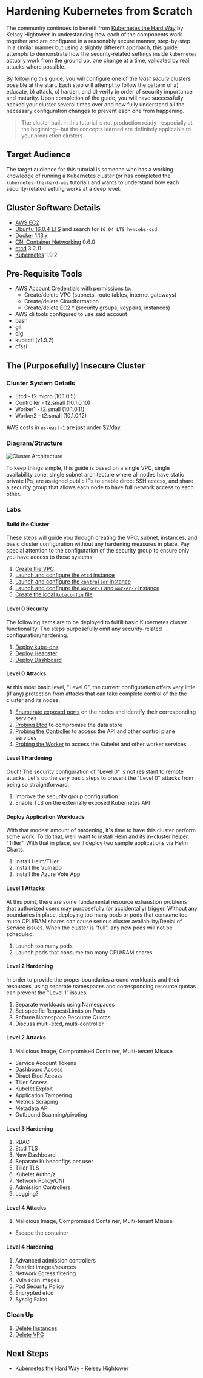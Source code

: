 # Hardening Kubernetes from Scratch

The community continues to benefit from [Kubernetes the Hard Way](https://github.com/kelseyhightower/kubernetes-the-hard-way) by Kelsey Hightower in understanding how each of the components work together and are configured in a reasonably secure manner, step-by-step.  In a similar manner but using a slightly different approach, this guide attempts to demonstrate how the security-related settings inside ```kubernetes``` actually work from the ground up, one change at a time, validated by real attacks where possible.

By following this guide, you will configure one of the *least secure* clusters possible at the start. Each step will attempt to follow the pattern of a) educate, b) attack, c) harden, and d) verify in order of security importance and maturity.  Upon completion of the guide, you will have successfully hacked your cluster several times over and now fully understand all the necessary configuration changes to prevent each one from happening.

> The cluster built in this tutorial is not production ready--especially at the beginning--but the concepts learned are definitely applicable to your production clusters.

## Target Audience

The target audience for this tutorial is someone who has a working knowledge of running a Kubernetes cluster (or has completed the ```kubernetes-the-hard-way``` tutorial) and wants to understand how each security-related setting works at a deep level.

## Cluster Software Details

- [AWS EC2](https://aws.amazon.com/ec2/)
- [Ubuntu 16.0.4 LTS](http://cloud-images.ubuntu.com/locator/ec2/) and search for `16.04 LTS hvm:ebs-ssd`
- [Docker 1.13.x](https://www.docker.com)
- [CNI Container Networking](https://github.com/containernetworking/cni) 0.6.0
- [etcd](https://github.com/coreos/etcd) 3.2.11
- [Kubernetes](https://github.com/kubernetes/kubernetes) 1.9.2


## Pre-Requisite Tools

- AWS Account Credentials with permissions to:
  - Create/delete VPC (subnets, route tables, internet gateways)
  - Create/delete Cloudformation
  - Create/delete EC2 * (security groups, keypairs, instances)
- AWS cli tools configured to use said account
- bash
- git
- dig
- kubectl (v1.9.2)
- cfssl

## The (Purposefully) Insecure Cluster

### Cluster System Details

- Etcd - t2.micro (10.1.0.5)
- Controller - t2.small (10.1.0.10)
- Worker1 - t2.small (10.1.0.11)
- Worker2 - t2.small (10.1.0.12)

AWS costs in `us-east-1` are just under $2/day.

### Diagram/Structure

![Cluster Architecture](img/arch.png)

To keep things simple, this guide is based on a single VPC, single availability zone, single subnet architecture where all nodes have static private IPs, are assigned public IPs to enable direct SSH access, and share a security group that allows each node to have full network access to each other.

### Labs

#### Build the Cluster

These steps will guide you through creating the VPC, subnet, instances, and basic cluster configuration without any hardening measures in place.  Pay special attention to the configuration of the security group to ensure only you have access to these systems!

1. [Create the VPC](docs/create-vpc.md)
2. [Launch and configure the `etcd` instance](docs/launch-configure-etcd.md)
3. [Launch and configure the `controller` instance](docs/launch-configure-controller.md)
4. [Launch and configure the `worker-1` and `worker-2` instance](docs/launch-configure-workers.md)
5. [Create the local `kubeconfig` file](docs/create-kubeconfig.md)

#### Level 0 Security

The following items are to be deployed to fulfill basic Kubernetes cluster functionality.  The steps purposefully omit any security-related configuration/hardening.

1. [Deploy kube-dns](docs/deploy-kube-dns.md)
2. [Deploy Heapster](docs/deploy-heapster.md)
3. [Deploy Dashboard](docs/deploy-basic-dashboard.md)

#### Level 0 Attacks

At this most basic level, "Level 0", the current configuration offers very little (if any) protection from attacks that can take complete control of the the cluster and its nodes.

1. [Enumerate exposed ports](docs/enumerate-ports.md) on the nodes and identify their corresponding services
2. [Probing Etcd](docs/direct-etcd.md) to compromise the data store
3. [Probing the Controller](docs/direct-controller.md) to access the API and other control plane services
4. [Probing the Worker](docs/direct-worker.md) to access the Kubelet and other worker services

#### Level 1 Hardening

Ouch! The security configuration of "Level 0" is not resistant to remote attacks.  Let's do the very basic steps to prevent the "Level 0" attacks from being so straightforward.

1. Improve the security group configuration
3. Enable TLS on the externally exposed Kubernetes API

#### Deploy Application Workloads

With that modest amount of hardening, it's time to have this cluster perform some work.  To do that, we'll want to install [Helm](https://helm.sh) and its in-cluster helper, "Tiller".  With that in place, we'll deploy two sample applications via Helm Charts.

1. Install Helm/Tiller
2. Install the Vulnapp
3. Install the Azure Vote App

#### Level 1 Attacks

At this point, there are some fundamental resource exhaustion problems that authorized users may purposefully (or accidentally) trigger.  Without any boundaries in place, deploying too many pods or pods that consume too much CPU/RAM shares can cause serious cluster availability/Denial of Service issues.  When the cluster is "full", any new pods will not be scheduled.

1. Launch too many pods
2. Launch pods that consume too many CPU/RAM shares
#### Level 2 Hardening

In order to provide the proper boundaries around workloads and their resources, using separate namespaces and corresponding resource quotas can prevent the "Level 1" issues.  

1. Separate workloads using Namespaces
2. Set specific Request/Limits on Pods
3. Enforce Namespace Resource Quotas
5. Discuss multi-etcd, multi-controller

#### Level 2 Attacks
1. Malicious Image, Compromised Container, Multi-tenant Misuse
  - Service Account Tokens
  - Dashboard Access
  - Direct Etcd Access
  - Tiller Access
  - Kubelet Exploit
  - Application Tampering
  - Metrics Scraping
  - Metadata API
  - Outbound Scanning/pivoting 

#### Level 3 Hardening
1. RBAC
2. Etcd TLS
2. New Dashboard
3. Separate Kubeconfigs per user
4. Tiller TLS
5. Kubelet Authn/z
6. Network Policy/CNI
7. Admission Controllers
8. Logging?

#### Level 4 Attacks
1. Malicious Image, Compromised Container, Multi-tenant Misuse
  - Escape the container

#### Level 4 Hardening
1. Advanced admission controllers
2. Restrict images/sources
3. Network Egress filtering
4. Vuln scan images
5. Pod Security Policy
6. Encrypted etcd
7. Sysdig Falco

### Clean Up
1. [Delete Instances](docs/delete-instances.md)
2. [Delete VPC](docs/delete-vpc.md)

## Next Steps
- [Kubernetes the Hard Way](https://github.com/kelseyhightower/kubernetes-the-hard-way) - Kelsey Hightower
